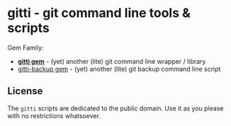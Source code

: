 # gitti - git command line tools & scripts

Gem Family:

- [**gitti gem**](gitti)  - (yet) another (lite) git command line wrapper / library
- [gitti-backup gem](gitti-backup) - (yet) another (lite) git backup command line script


## License

The `gitti` scripts are dedicated to the public domain.
Use it as you please with no restrictions whatsoever.

